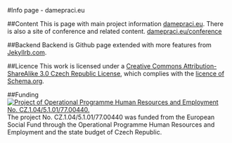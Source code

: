 #Info page - damepraci.eu

##Content
This is page with main project information
[damepraci.eu](http://damepraci.eu).
There is also a site of conference and related content.
[damepraci.eu/conference](http://damepraci.eu/conference.html)

##Backend
Backend is Github page extended with more features from [Jekyllrb.com](http://jekyllrb.com/).

##Licence
This work is licensed under a [Creative Commons Attribution-ShareAlike 3.0 Czech Republic License](http://creativecommons.org/licenses/by-sa/3.0/cz/), which complies with the [licence of Schema.org](http://schema.org/docs/terms.html).

##Funding
<a href="http://esfcr.cz/" target="_blank"><img src="https://www.damepraci.cz/assets/oplzz_banner_en.png" alt="Project of Operational Programme Human Resources and Employment No. CZ.1.04/5.1.01/77.00440."></a>
The project No. CZ.1.04/5.1.01/77.00440 was funded from the European Social Fund through the Operational Programme Human Resources and Employment and the state budget of Czech Republic.
